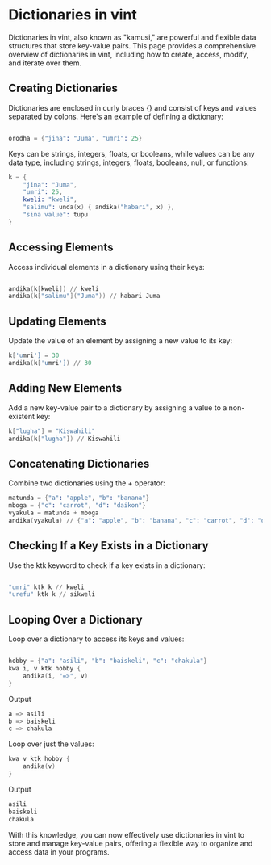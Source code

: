 # Dictionaries in vint

Dictionaries in vint, also known as "kamusi," are powerful and flexible data structures that store key-value pairs. This page provides a comprehensive overview of dictionaries in vint, including how to create, access, modify, and iterate over them.

## Creating Dictionaries

Dictionaries are enclosed in curly braces {} and consist of keys and values separated by colons. Here's an example of defining a dictionary:

```s

orodha = {"jina": "Juma", "umri": 25}
```

Keys can be strings, integers, floats, or booleans, while values can be any data type, including strings, integers, floats, booleans, null, or functions:

```s
k = {
    "jina": "Juma",
    "umri": 25,
    kweli: "kweli",
    "salimu": unda(x) { andika("habari", x) },
    "sina value": tupu
}
```

## Accessing Elements

Access individual elements in a dictionary using their keys:

```s

andika(k[kweli]) // kweli
andika(k["salimu"]("Juma")) // habari Juma
```

## Updating Elements

Update the value of an element by assigning a new value to its key:

```s
k['umri'] = 30
andika(k['umri']) // 30
```

## Adding New Elements

Add a new key-value pair to a dictionary by assigning a value to a non-existent key:

```s
k["lugha"] = "Kiswahili"
andika(k["lugha"]) // Kiswahili
```

## Concatenating Dictionaries

Combine two dictionaries using the + operator:

```s
matunda = {"a": "apple", "b": "banana"}
mboga = {"c": "carrot", "d": "daikon"}
vyakula = matunda + mboga
andika(vyakula) // {"a": "apple", "b": "banana", "c": "carrot", "d": "daikon"}
```

## Checking If a Key Exists in a Dictionary

Use the ktk keyword to check if a key exists in a dictionary:

```s

"umri" ktk k // kweli
"urefu" ktk k // sikweli
```

## Looping Over a Dictionary

Loop over a dictionary to access its keys and values:

```s

hobby = {"a": "asili", "b": "baiskeli", "c": "chakula"}
kwa i, v ktk hobby {
    andika(i, "=>", v)
}
```
Output
```s
a => asili
b => baiskeli
c => chakula
```

Loop over just the values:

```s
kwa v ktk hobby {
    andika(v)
}
```
Output
```s
asili
baiskeli
chakula
```

With this knowledge, you can now effectively use dictionaries in vint to store and manage key-value pairs, offering a flexible way to organize and access data in your programs.